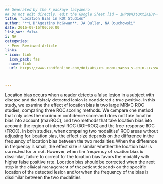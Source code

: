 ```yaml
---
## Generated by the R package lazyapero
## Do not edit directly, edit the Google Sheet [id = 1HPQDH3tOXtZb1DV--8wR9CKAzUz5aywWc2vM3OQ5SrU]
title: "Location Bias in ROC Studies"
author: "**L D'Agostino McGowan**, JA Bullen, NA Obuchowski"
date: 2016-09-16T00:00:00
link_out: false
i: NA
categories:
 - Peer Reviewed Article
links:
- icon: link
  icon_pack: fas
  name: link
  url: https://www.tandfonline.com/doi/abs/10.1080/19466315.2016.1173583?journalCode=usbr20



---
```


Location bias occurs when a reader detects a false lesion in a subject with disease and the falsely detected lesion is considered a true positive. In this study, we examine the effect of location bias in two large MRMC ROC studies, comparing three ROC scoring methods. We compare one method that only uses the maximum confidence score and does not take location bias into account (maxROC), and two methods that take location bias into account: the region of interest ROC (ROI–ROC) and the free-response ROC (FROC). In both studies, when comparing two modalities' ROC areas without adjusting for location bias, the effect size depends on the difference in the frequency of location bias between the two modalities. When the difference in frequency is small, the effect size is similar whether the location bias is corrected for or not. However, when the frequency of location bias is dissimilar, failure to correct for the location bias favors the modality with higher false positive rate. Location bias should be corrected when the next step in the clinical management of the patient depends on the specific location of the detected lesion and/or when the frequency of the bias is dissimilar between the two modalities.

